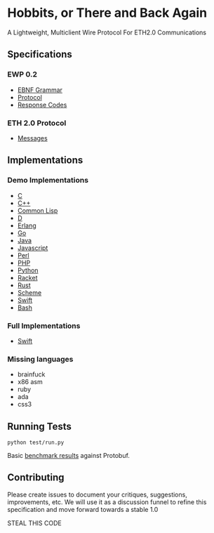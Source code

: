 # Hobbits, or There and Back Again

A Lightweight, Multiclient Wire Protocol For ETH2.0 Communications

## Specifications

### EWP 0.2
 - [EBNF Grammar](/Ethereum-Wire-Protocol-0.2.EBNF)
 - [Protocol](/protocol.md)
 - [Response Codes](/response-codes.md)
 
### ETH 2.0 Protocol
 - [Messages](/rpc-messages.md)

## Implementations

### Demo Implementations
 - [C](/parsers/c)
 - [C++](/parsers/cpp)
 - [Common Lisp](/parsers/clisp)
 - [D](/parsers/d)
 - [Erlang](/parsers/erlang)
 - [Go](/parsers/go)
 - [Java](/parsers/java)
 - [Javascript](/parsers/js)
 - [Perl](/parsers/perl)
 - [PHP](/parsers/php)
 - [Python](/parsers/python)
 - [Racket](/parsers/racket)
 - [Rust](/parsers/rs)
 - [Scheme](/parsers/scheme)
 - [Swift](/parsers/swift)
 - [Bash](/parsers/bash)

### Full Implementations
 - [Swift](https://github.com/yeeth/Hobbits.swift)

### Missing languages
  * brainfuck
  * x86 asm
  * ruby
  * ada
  * css3
 
## Running Tests

```
python test/run.py
```

Basic [benchmark results](https://gist.github.com/prestonvanloon/6663510164f967fa05553ead157cd5c1) against Protobuf. 

## Contributing

Please create issues to document your critiques, suggestions, improvements, etc. We will use it as a discussion funnel to refine this specification and move forward towards a stable 1.0

STEAL THIS CODE
